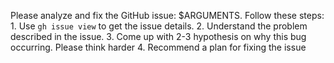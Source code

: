 Please analyze and fix the GitHub issue: $ARGUMENTS. Follow these steps:
    1. Use `gh issue view` to get the issue details.
    2. Understand the problem described in the issue.
    3. Come up with 2-3 hypothesis on why this bug occurring. Please think harder
    4. Recommend a plan for fixing the issue
